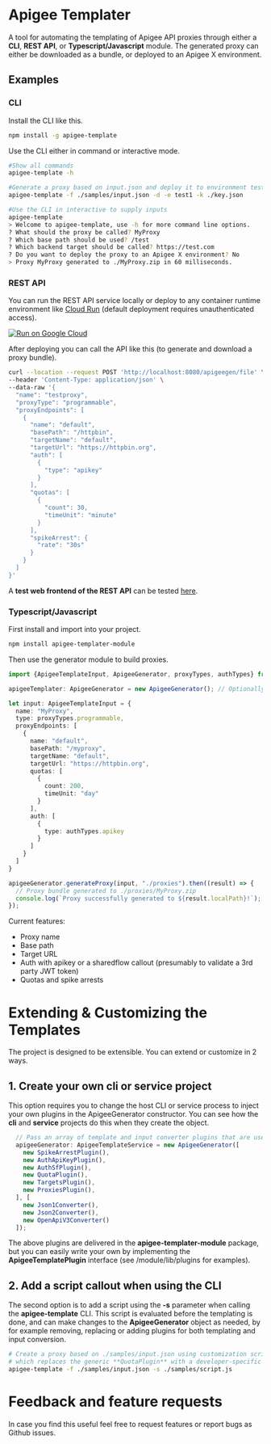 # Apigee Templater
A tool for automating the templating of Apigee API proxies through either a **CLI**, **REST API**, or **Typescript/Javascript** module. The generated proxy can either be downloaded as a bundle, or deployed to an Apigee X environment.  

## Examples
### CLI
Install the CLI like this.
```bash
npm install -g apigee-template
```
Use the CLI either in command or interactive mode.
```bash
#Show all commands
apigee-template -h
```
```bash
#Generate a proxy based on input.json and deploy it to environment test1
apigee-template -f ./samples/input.json -d -e test1 -k ./key.json
```
```bash
#Use the CLI in interactive to supply inputs
apigee-template
> Welcome to apigee-template, use -h for more command line options. 
? What should the proxy be called? MyProxy
? Which base path should be used? /test
? Which backend target should be called? https://test.com
? Do you want to deploy the proxy to an Apigee X environment? No
> Proxy MyProxy generated to ./MyProxy.zip in 60 milliseconds.
```
### REST API
You can run the REST API service locally or deploy to any container runtime environment like [Cloud Run](https://cloud.google.com/run) (default deployment requires unauthenticated access).  

[![Run on Google Cloud](https://deploy.cloud.run/button.svg)](https://deploy.cloud.run)

After deploying you can call the API like this (to generate and download a proxy bundle).

```bash
curl --location --request POST 'http://localhost:8080/apigeegen/file' \
--header 'Content-Type: application/json' \
--data-raw '{
  "name": "testproxy",
  "proxyType": "programmable",
  "proxyEndpoints": [
    {
      "name": "default",
      "basePath": "/httpbin",
      "targetName": "default",
      "targetUrl": "https://httpbin.org",
      "auth": [
        {
          "type": "apikey"
        }
      ],
      "quotas": [
        {
          "count": 30,
          "timeUnit": "minute"
        }
      ],
      "spikeArrest": {
        "rate": "30s"
      }
    }
  ]
}'
```
A **test web frontend of the REST API** can be tested [here](https://apigee-templater-h7pi7igbcq-ew.a.run.app/). 

### Typescript/Javascript
First install and import into your project.
```bash
npm install apigee-templater-module
```
Then use the generator module to build proxies.

```ts
import {ApigeeTemplateInput, ApigeeGenerator, proxyTypes, authTypes} from 'apigee-templater-module'

apigeeTemplater: ApigeeGenerator = new ApigeeGenerator(); // Optionally custom conversion plugins can be passed here, defaults are included.

let input: ApigeeTemplateInput = {
  name: "MyProxy",
  type: proxyTypes.programmable,
  proxyEndpoints: [
    {
      name: "default",
      basePath: "/myproxy",
      targetName: "default",
      targetUrl: "https://httpbin.org",
      quotas: [
        {
          count: 200,
          timeUnit: "day"
        }
      ],
      auth: [
        {
          type: authTypes.apikey
        }
      ]
    }
  ]
}

apigeeGenerator.generateProxy(input, "./proxies").then((result) => {
  // Proxy bundle generated to ./proxies/MyProxy.zip
  console.log(`Proxy successfully generated to ${result.localPath}!`);
});

```

Current features:
* Proxy name
* Base path
* Target URL
* Auth with apikey or a sharedflow callout (presumably to validate a 3rd party JWT token)
* Quotas and spike arrests

# Extending & Customizing the Templates
The project is designed to be extensible.  You can extend or customize in 2 ways.

## 1. Create your own cli or service project
This option requires you to change the host CLI or service process to inject your own plugins in the ApigeeGenerator constructor.  You can see how the **cli** and **service** projects do this when they create the object.

```typescript
  // Pass an array of template and input converter plugins that are used at runtime.
  apigeeGenerator: ApigeeTemplateService = new ApigeeGenerator([
    new SpikeArrestPlugin(),
    new AuthApiKeyPlugin(),
    new AuthSfPlugin(),
    new QuotaPlugin(),
    new TargetsPlugin(),
    new ProxiesPlugin(),
  ], [
    new Json1Converter(),
    new Json2Converter(),
    new OpenApiV3Converter()
  ]);
```
The above plugins are delivered in the **apigee-templater-module** package, but you can easily write your own by implementing the **ApigeeTemplatePlugin** interface (see /module/lib/plugins for examples).

## 2. Add a script callout when using the CLI
The second option is to add a script using the **-s** parameter when calling the **apigee-template** CLI.  This script is evaluated before the templating is done, and can make changes to the **ApigeeGenerator** object as needed, by for example removing, replacing or adding plugins for both templating and input conversion.

```bash
# Create a proxy based on ./samples/input.json using customization script ./samples/script.js,
# which replaces the generic **QuotaPlugin** with a developer-specific **DevQuotaPlugin**
apigee-template -f ./samples/input.json -s ./samples/script.js
```

# Feedback and feature requests
In case you find this useful feel free to request features or report bugs as Github issues.
